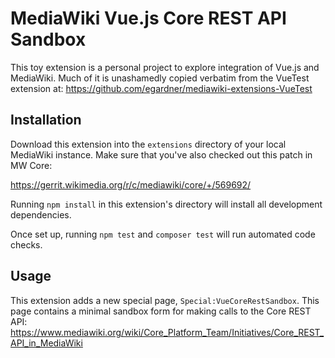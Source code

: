 # MediaWiki Vue.js Core REST API Sandbox

This toy extension is a personal project to explore 
integration of Vue.js and MediaWiki. Much of it is 
unashamedly copied verbatim from the VueTest extension at:
https://github.com/egardner/mediawiki-extensions-VueTest

## Installation

Download this extension into the `extensions` directory of your local
MediaWiki instance. Make sure that you've also checked out this patch in MW
Core:

https://gerrit.wikimedia.org/r/c/mediawiki/core/+/569692/

Running `npm install` in this extension's directory will install all
development dependencies.

Once set up, running `npm test` and `composer test` will run automated code checks.

## Usage

This extension adds a new special page, `Special:VueCoreRestSandbox`. This page contains
a minimal sandbox form for making calls to the Core REST API:
https://www.mediawiki.org/wiki/Core_Platform_Team/Initiatives/Core_REST_API_in_MediaWiki 
